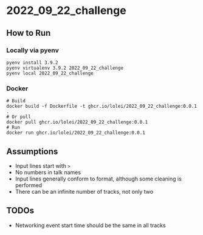 # 2022_09_22_challenge

## How to Run

### Locally via pyenv

```
pyenv install 3.9.2
pyenv virtualenv 3.9.2 2022_09_22_challenge
pyenv local 2022_09_22_challenge
```

### Docker

```
# Build
docker build -f Dockerfile -t ghcr.io/lolei/2022_09_22_challenge:0.0.1 .
# Or pull
docker pull ghcr.io/lolei/2022_09_22_challenge:0.0.1
# Run
docker run ghcr.io/lolei/2022_09_22_challenge:0.0.1
```

## Assumptions

- Input lines start with `> `
- No numbers in talk names
- Input lines generally conform to format, although some cleaning is performed
- There can be an infinite number of tracks, not only two

## TODOs

- Networking event start time should be the same in all tracks
